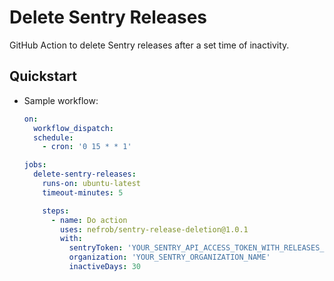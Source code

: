 
# Delete Sentry Releases

GitHub Action to delete Sentry releases after a set time of inactivity.

## Quickstart

- Sample workflow:

  ```yaml
  on:
    workflow_dispatch:
    schedule:
      - cron: '0 15 * * 1'

  jobs:
    delete-sentry-releases:
      runs-on: ubuntu-latest
      timeout-minutes: 5

      steps:
        - name: Do action
          uses: nefrob/sentry-release-deletion@1.0.1
          with:
            sentryToken: 'YOUR_SENTRY_API_ACCESS_TOKEN_WITH_RELEASES_SCOPE'
            organization: 'YOUR_SENTRY_ORGANIZATION_NAME'
            inactiveDays: 30
  ```
